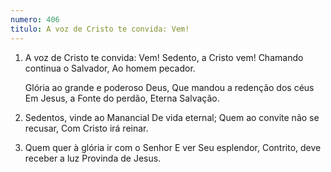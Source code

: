 ```yaml
---
numero: 406
titulo: A voz de Cristo te convida: Vem!
---
```

1. A voz de Cristo te convida:
   Vem! Sedento, a Cristo vem!
   Chamando continua o Salvador,
   Ao homem pecador.

   Glória ao grande e poderoso Deus,
   Que mandou a redenção dos céus
   Em Jesus, a Fonte do perdão,
   Eterna Salvação.

2. Sedentos, vinde ao Manancial
   De vida eternal;
   Quem ao convite não se recusar,
   Com Cristo irá reinar.

3. Quem quer à glória ir com o Senhor
   E ver Seu esplendor,
   Contrito, deve receber a luz
   Provinda de Jesus.
